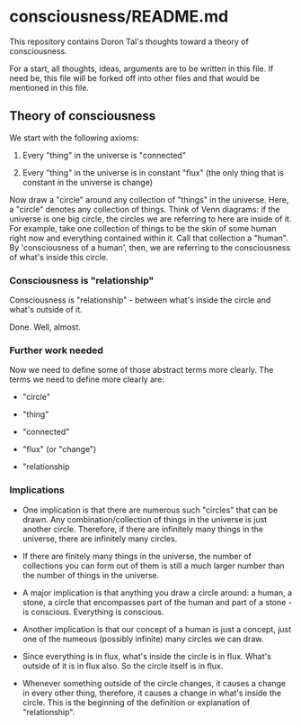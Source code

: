# consciousness/README.md

This repository contains Doron Tal's thoughts toward a theory of
consciousness.

For a start, all thoughts, ideas, arguments are to be written in this
file. If need be, this file will be forked off into other files and
that would be mentioned in this file.

## Theory of consciousness

We start with the following axioms:

1. Every "thing" in the universe is "connected"

2. Every "thing" in the universe is in constant "flux" (the only thing
   that is constant in the universe is change)

Now draw a "circle" around any collection of "things" in the universe.
Here, a "circle" denotes any collection of things. Think of Venn
diagrams: if the universe is one big circle, the circles we are
referring to here are inside of it.  For example, take one collection
of things to be the skin of some human right now and everything
contained within it. Call that collection a "human".  By
'consciousness of a human', then, we are referring to the
consciousness of what's inside this circle.

### Consciousness is "relationship"

Consciousness is "relationship" - between what's inside the circle and
what's outside of it.

Done. Well, almost.

### Further work needed

Now we need to define some of those abstract terms more clearly. The
terms we need to define more clearly are:

* "circle"

* "thing"

* "connected"

* "flux" (or "change")

* "relationship

### Implications 

* One implication is that there are numerous such "circles" that can
  be drawn.  Any combination/collection of things in the universe is
  just another circle. Therefore, if there are infinitely many things
  in the universe, there are infinitely many circles.

* If there are finitely many things in the universe, the number of
  collections you can form out of them is still a much larger number
  than the number of things in the universe.

* A major implication is that anything you draw a circle around: a
  human, a stone, a circle that encompasses part of the human and part
  of a stone - is conscious. Everything is conscious.

* Another implication is that our concept of a human is just a
  concept, just one of the numeous (possibly infinite) many circles we
  can draw.

* Since everything is in flux, what's inside the circle is in
  flux. What's outside of it is in flux also. So the circle itself is
  in flux.

* Whenever something outside of the circle changes, it causes a change
  in every other thing, therefore, it causes a change in what's inside
  the circle. This is the beginning of the definition or explanation
  of "relationship".
